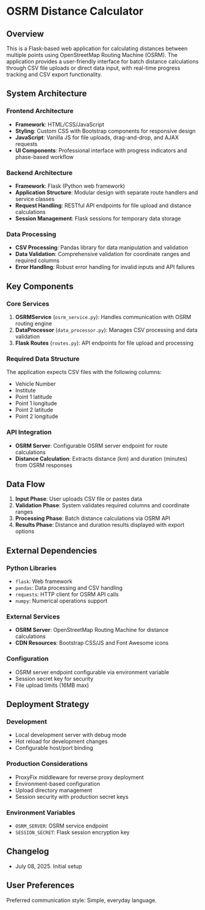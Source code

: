 # OSRM Distance Calculator

## Overview

This is a Flask-based web application for calculating distances between multiple points using OpenStreetMap Routing Machine (OSRM). The application provides a user-friendly interface for batch distance calculations through CSV file uploads or direct data input, with real-time progress tracking and CSV export functionality.

## System Architecture

### Frontend Architecture
- **Framework**: HTML/CSS/JavaScript 
- **Styling**: Custom CSS with Bootstrap components for responsive design
- **JavaScript**: Vanilla JS for file uploads, drag-and-drop, and AJAX requests
- **UI Components**: Professional interface with progress indicators and phase-based workflow

### Backend Architecture
- **Framework**: Flask (Python web framework)
- **Application Structure**: Modular design with separate route handlers and service classes
- **Request Handling**: RESTful API endpoints for file upload and distance calculations
- **Session Management**: Flask sessions for temporary data storage

### Data Processing
- **CSV Processing**: Pandas library for data manipulation and validation
- **Data Validation**: Comprehensive validation for coordinate ranges and required columns
- **Error Handling**: Robust error handling for invalid inputs and API failures

## Key Components

### Core Services
1. **OSRMService** (`osrm_service.py`): Handles communication with OSRM routing engine
2. **DataProcessor** (`data_processor.py`): Manages CSV processing and data validation
3. **Flask Routes** (`routes.py`): API endpoints for file upload and processing

### Required Data Structure
The application expects CSV files with the following columns:
- Vehicle Number
- Institute
- Point 1 latitude
- Point 1 longitude
- Point 2 latitude
- Point 2 longitude

### API Integration
- **OSRM Server**: Configurable OSRM server endpoint for route calculations
- **Distance Calculation**: Extracts distance (km) and duration (minutes) from OSRM responses

## Data Flow

1. **Input Phase**: User uploads CSV file or pastes data
2. **Validation Phase**: System validates required columns and coordinate ranges
3. **Processing Phase**: Batch distance calculations via OSRM API
4. **Results Phase**: Distance and duration results displayed with export options

## External Dependencies

### Python Libraries
- `flask`: Web framework
- `pandas`: Data processing and CSV handling
- `requests`: HTTP client for OSRM API calls
- `numpy`: Numerical operations support

### External Services
- **OSRM Server**: OpenStreetMap Routing Machine for distance calculations
- **CDN Resources**: Bootstrap CSS/JS and Font Awesome icons

### Configuration
- OSRM server endpoint configurable via environment variable
- Session secret key for security
- File upload limits (16MB max)

## Deployment Strategy

### Development
- Local development server with debug mode
- Hot reload for development changes
- Configurable host/port binding

### Production Considerations
- ProxyFix middleware for reverse proxy deployment
- Environment-based configuration
- Upload directory management
- Session security with production secret keys

### Environment Variables
- `OSRM_SERVER`: OSRM service endpoint
- `SESSION_SECRET`: Flask session encryption key

## Changelog
- July 08, 2025. Initial setup

## User Preferences

Preferred communication style: Simple, everyday language.